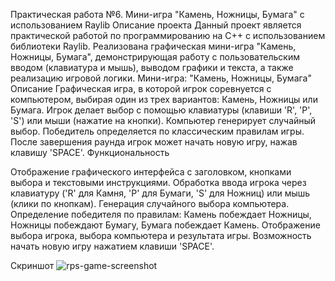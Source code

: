 Практическая работа №6. Мини-игра "Камень, Ножницы, Бумага" с использованием Raylib
Описание проекта
Данный проект является практической работой по программированию на C++ с использованием библиотеки Raylib. Реализована графическая мини-игра "Камень, Ножницы, Бумага", демонстрирующая работу с пользовательским вводом (клавиатура и мышь), выводом графики и текста, а также реализацию игровой логики.
Мини-игра: "Камень, Ножницы, Бумага"
Описание
Графическая игра, в которой игрок соревнуется с компьютером, выбирая один из трех вариантов: Камень, Ножницы или Бумага. Игрок делает выбор с помощью клавиатуры (клавиши 'R', 'P', 'S') или мыши (нажатие на кнопки). Компьютер генерирует случайный выбор. Победитель определяется по классическим правилам игры. После завершения раунда игрок может начать новую игру, нажав клавишу 'SPACE'.
Функциональность

Отображение графического интерфейса с заголовком, кнопками выбора и текстовыми инструкциями.
Обработка ввода игрока через клавиатуру ('R' для Камня, 'P' для Бумаги, 'S' для Ножниц) или мышь (клики по кнопкам).
Генерация случайного выбора компьютера.
Определение победителя по правилам: Камень побеждает Ножницы, Ножницы побеждают Бумагу, Бумага побеждает Камень.
Отображение выбора игрока, выбора компьютера и результата игры.
Возможность начать новую игру нажатием клавиши 'SPACE'.

Скриншот
![rps-game-screenshot](https://github.com/user-attachments/assets/3e6ecb2c-9d89-4bed-9f7d-f97061862e03)
